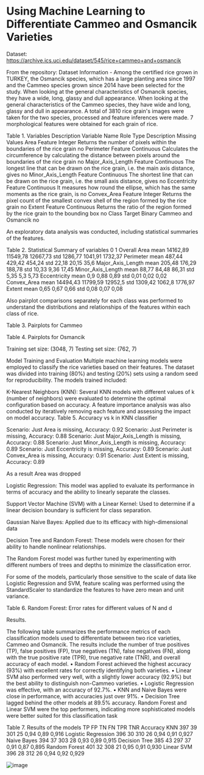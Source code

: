 # Using Machine Learning to Differentiate Cammeo and Osmancik Varieties

Dataset: https://archive.ics.uci.edu/dataset/545/rice+cammeo+and+osmancik  

From the repository: Dataset Information - Among  the certified rice grown in TURKEY,  the  Osmancik species, which has a large planting area since 1997 and the Cammeo species grown since 2014 have been selected for the study.  When  looking  at  the  general  characteristics  of  Osmancik species, they have a wide, long, glassy and dull appearance.  When looking at the general characteristics of the Cammeo species, they have wide and long, glassy and dull in appearance.  A total of 3810 rice grain's images were taken for the two species, processed and feature inferences were made. 7 morphological features were obtained for each grain of rice.

Table 1. Variables Description
Variable Name	Role	Type	Description	Missing Values
Area	Feature	Integer	Returns the number of pixels within the boundaries of the rice grain	no
Perimeter	Feature	Continuous	Calculates the circumference by calculating the distance between pixels around the boundaries of the rice grain	no
Major_Axis_Length	Feature	Continuous	The longest line that can be drawn on the rice grain, i.e. the main axis distance, gives	no
Minor_Axis_Length	Feature	Continuous	The shortest line that can be drawn on the rice grain, i.e. the small axis distance, gives	no
Eccentricity	Feature	Continuous	It measures how round the ellipse, which has the same moments as the rice grain, is	no
Convex_Area	Feature	Integer	Returns the pixel count of the smallest convex shell of the region formed by the rice grain	no
Extent	Feature	Continuous	Returns the ratio of the region formed by the rice grain to the bounding box	no
Class	Target	Binary	Cammeo and Osmancik	no










An exploratory data analysis was conducted, including statistical summaries of the features. 

Table 2. Statistical Summary of variables
 	 	0	1	Overall
Area	mean	14162,89	11549,78	12667,73
	std	1286,77	1041,91	1732,37
Perimeter	mean	487,44	429,42	454,24
	std	22,18	20,15	35,6
Major_Axis_Length	mean	205,48	176,29	188,78
	std	10,33	9,36	17,45
Minor_Axis_Length	mean	88,77	84,48	86,31
	std	5,35	5,3	5,73
Eccentricity	mean	0,9	0,88	0,89
	std	0,01	0,02	0,02
Convex_Area	mean	14494,43	11799,59	12952,5
	std	1309,42	1062,8	1776,97
Extent	mean	0,65	0,67	0,66
 	std	0,08	0,07	0,08


Also pairplot comparisons separately for each class was performed to understand the distributions and relationships of the features within each class of rice.


Table 3. Pairplots for Cammeo
 

Table 4. Pairplots for Osmancik
 


Training set size: (3048, 7)
Testing set size: (762, 7)

Model Training and Evaluation
Multiple machine learning models were employed to classify the rice varieties based on their features. The dataset was divided into training (80%) and testing (20%) sets using a random seed for reproducibility. The models trained included:

K-Nearest Neighbors (KNN): Several KNN models with different values of k (number of neighbors) were evaluated to determine the optimal configuration based on accuracy. A feature importance analysis was also conducted by iteratively removing each feature and assessing the impact on model accuracy.
Table 5. Accuracy vs k in KNN classifier
 
Scenario: Just Area is missing, Accuracy: 0.92
Scenario: Just Perimeter is missing, Accuracy: 0.88
Scenario: Just Major_Axis_Length is missing, Accuracy: 0.88
Scenario: Just Minor_Axis_Length is missing, Accuracy: 0.89
Scenario: Just Eccentricity is missing, Accuracy: 0.89
Scenario: Just Convex_Area is missing, Accuracy: 0.91
Scenario: Just Extent is missing, Accuracy: 0.89

As a result Area was dropped

Logistic Regression: This model was applied to evaluate its performance in terms of accuracy and the ability to linearly separate the classes.

Support Vector Machine (SVM) with a Linear Kernel: Used to determine if a linear decision boundary is sufficient for class separation.

Gaussian Naive Bayes: Applied due to its efficacy with high-dimensional data

Decision Tree and Random Forest: These models were chosen for their ability to handle nonlinear relationships. 

The Random Forest model was further tuned by experimenting with different numbers of trees and depths to minimize the classification error.

For some of the models, particularly those sensitive to the scale of data like Logistic Regression and SVM, feature scaling was performed using the StandardScaler to standardize the features to have zero mean and unit variance.



Table 6. Random Forest: Error rates for different values of N and d
 
Results. 

The following table summarizes the performance metrics of each classification models used to differentiate between two rice varieties, Cammeo and Osmancik. The results include the number of true positives (TP), false positives (FP), true negatives (TN), false negatives (FN), along with the true positive rate (TPR), true negative rate (TNR), and overall accuracy of each model.
•	Random Forest achieved the highest accuracy (93%) with excellent rates for correctly identifying both varieties.
•	Linear SVM also performed very well, with a slightly lower accuracy (92.9%) but the best ability to distinguish non-Cammeo varieties.
•	Logistic Regression was effective, with an accuracy of 92.7%.
•	KNN and Naive Bayes were close in performance, with accuracies just over 91%.
•	Decision Tree lagged behind the other models at 89.5% accuracy.
Random Forest and Linear SVM were the top performers, indicating more sophisticated models were better suited for this classification task

Table 7. Results of the models
	TP	FP	TN	FN	 TPR 	 TNR 	 Accuracy 
KNN	397	39	301	25	            0,94 	            0,89 	         0,916 
Logistic Regression	396	30	310	26	            0,94 	            0,91 	         0,927 
Naive Bayes	394	37	303	28	            0,93 	            0,89 	         0,915 
Decision Tree	385	43	297	37	            0,91 	            0,87 	         0,895 
Random Forest	401	32	308	21	            0,95 	            0,91 	         0,930 
Linear SVM	396	28	312	26	            0,94 	            0,92 	         0,929 

 
![image](https://github.com/user-attachments/assets/99060704-7bdd-4b6c-b0cf-42191f3c8397)

